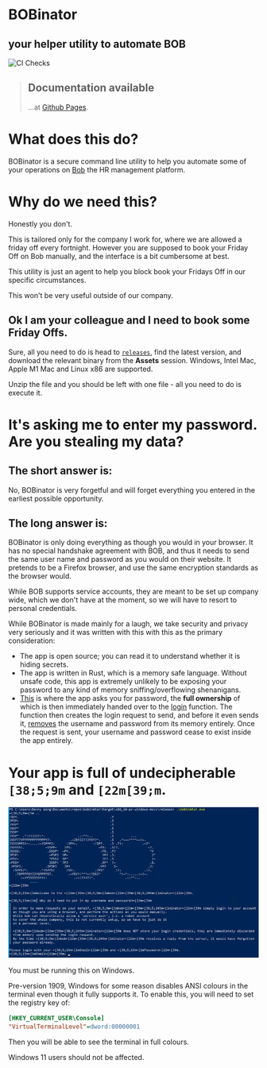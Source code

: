 # BOBinator
## your helper utility to automate BOB

![CI Checks](https://github.com/denwong47/bobinator/actions/workflows/CI.yml/badge.svg?branch=main)

> ## Documentation available
> ...at [Github Pages](https://denwong47.github.io/bobinator/bobinator/).

# What does this do?

BOBinator is a secure command line utility to help you automate some of your operations on [Bob](https://app.hibob.com/) the HR management platform.

# Why do we need this?

Honestly you don't.

This is tailored only for the company I work for, where we are allowed a friday off every fortnight. However you are supposed to book your Friday Off on Bob manually, and the interface is a bit cumbersome at best.

This utility is just an agent to help you block book your Fridays Off in our specific circumstances.

This won't be very useful outside of our company.

## Ok I am your colleague and I need to book some Friday Offs.

Sure, all you need to do is head to [`releases`](https://github.com/denwong47/bobinator/releases), find the latest version, and download the relevant binary from the **Assets** session. Windows, Intel Mac, Apple M1 Mac and Linux x86 are supported.

Unzip the file and you should be left with one file - all you need to do is execute it.

# It's asking me to enter my password. Are you stealing my data?

## The short answer is:
No, BOBinator is very forgetful and will forget everything you entered in the earliest possible opportunity.

## The long answer is:
BOBinator is only doing everything as though you would in your browser. It has no special handshake agreement with BOB, and thus it needs to send the same user name and password as you would on their website. It pretends to be a Firefox browser, and use the same encryption standards as the browser would.

While BOB supports service accounts, they are meant to be set up company wide, which we don't have at the moment, so we will have to resort to personal credentials.

While BOBinator is made mainly for a laugh, we take security and privacy very seriously and it was written with this with this as the primary consideration:

- The app is open source; you can read it to understand whether it is hiding secrets.
- The app is written in Rust, which is a memory safe language. Without unsafe code, this app is extremely unlikely to be exposing your password to any kind of memory sniffing/overflowing shenanigans.
- [This](src/app/login.rs#L55) is where the app asks you for password, the **full ownership** of which is then immediately handed over to the [login](src/bob/cookies/login.rs#L10) function. The function then creates the login request to send, and before it even sends it, [removes](src/bob/cookies/login.rs#L23) the username and password from its memory entirely. Once the request is sent, your username and password cease to exist inside the app entirely.

# Your app is full of undecipherable `[38;5;9m` and `[22m[39;m`.

![Windows Bobinator Full of codes](./img/windows_x86_graphics_glitch.png)

You must be running this on Windows.

Pre-version 1909, Windows for some reason disables ANSI colours in the terminal even though it fully supports it. To enable this, you will need to set the registry key of:

```ini
[HKEY_CURRENT_USER\Console]
"VirtualTerminalLevel"=dword:00000001
```

Then you will be able to see the terminal in full colours.

Windows 11 users should not be affected.
